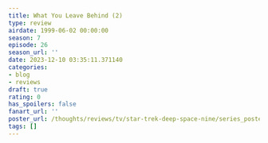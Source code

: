 ```yaml
---
title: What You Leave Behind (2)
type: review
airdate: 1999-06-02 00:00:00
season: 7
episode: 26
season_url: ''
date: 2023-12-10 03:35:11.371140
categories:
- blog
- reviews
draft: true
rating: 0
has_spoilers: false
fanart_url: ''
poster_url: /thoughts/reviews/tv/star-trek-deep-space-nine/series_poster.jpg
tags: []
---
```


